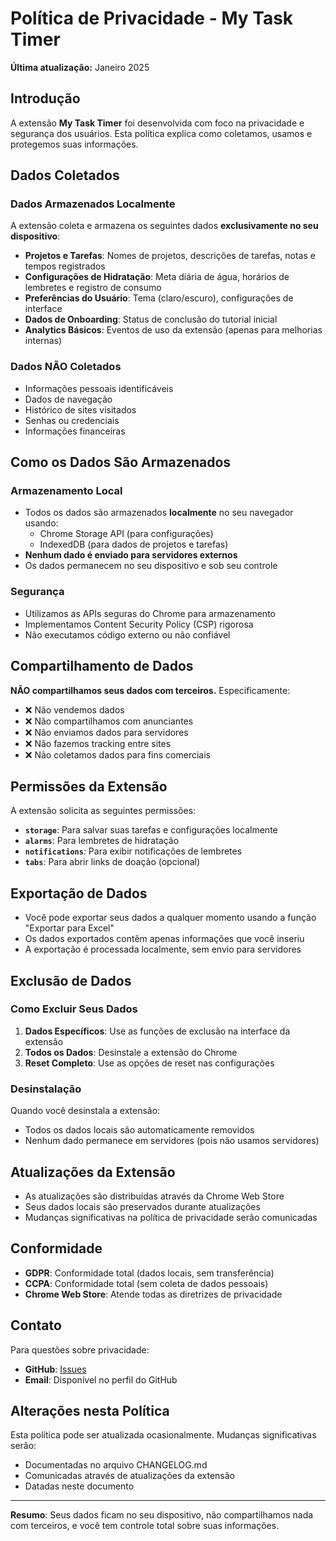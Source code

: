 # Política de Privacidade - My Task Timer

**Última atualização:** Janeiro 2025

## Introdução

A extensão **My Task Timer** foi desenvolvida com foco na privacidade e segurança dos usuários. Esta política explica como coletamos, usamos e protegemos suas informações.

## Dados Coletados

### Dados Armazenados Localmente
A extensão coleta e armazena os seguintes dados **exclusivamente no seu dispositivo**:

- **Projetos e Tarefas**: Nomes de projetos, descrições de tarefas, notas e tempos registrados
- **Configurações de Hidratação**: Meta diária de água, horários de lembretes e registro de consumo
- **Preferências do Usuário**: Tema (claro/escuro), configurações de interface
- **Dados de Onboarding**: Status de conclusão do tutorial inicial
- **Analytics Básicos**: Eventos de uso da extensão (apenas para melhorias internas)

### Dados NÃO Coletados
- Informações pessoais identificáveis
- Dados de navegação
- Histórico de sites visitados
- Senhas ou credenciais
- Informações financeiras

## Como os Dados São Armazenados

### Armazenamento Local
- Todos os dados são armazenados **localmente** no seu navegador usando:
  - Chrome Storage API (para configurações)
  - IndexedDB (para dados de projetos e tarefas)
- **Nenhum dado é enviado para servidores externos**
- Os dados permanecem no seu dispositivo e sob seu controle

### Segurança
- Utilizamos as APIs seguras do Chrome para armazenamento
- Implementamos Content Security Policy (CSP) rigorosa
- Não executamos código externo ou não confiável

## Compartilhamento de Dados

**NÃO compartilhamos seus dados com terceiros.** Especificamente:

- ❌ Não vendemos dados
- ❌ Não compartilhamos com anunciantes
- ❌ Não enviamos dados para servidores
- ❌ Não fazemos tracking entre sites
- ❌ Não coletamos dados para fins comerciais

## Permissões da Extensão

A extensão solicita as seguintes permissões:

- **`storage`**: Para salvar suas tarefas e configurações localmente
- **`alarms`**: Para lembretes de hidratação
- **`notifications`**: Para exibir notificações de lembretes
- **`tabs`**: Para abrir links de doação (opcional)

## Exportação de Dados

- Você pode exportar seus dados a qualquer momento usando a função "Exportar para Excel"
- Os dados exportados contêm apenas informações que você inseriu
- A exportação é processada localmente, sem envio para servidores

## Exclusão de Dados

### Como Excluir Seus Dados
1. **Dados Específicos**: Use as funções de exclusão na interface da extensão
2. **Todos os Dados**: Desinstale a extensão do Chrome
3. **Reset Completo**: Use as opções de reset nas configurações

### Desinstalação
Quando você desinstala a extensão:
- Todos os dados locais são automaticamente removidos
- Nenhum dado permanece em servidores (pois não usamos servidores)

## Atualizações da Extensão

- As atualizações são distribuídas através da Chrome Web Store
- Seus dados locais são preservados durante atualizações
- Mudanças significativas na política de privacidade serão comunicadas

## Conformidade

- **GDPR**: Conformidade total (dados locais, sem transferência)
- **CCPA**: Conformidade total (sem coleta de dados pessoais)
- **Chrome Web Store**: Atende todas as diretrizes de privacidade

## Contato

Para questões sobre privacidade:
- **GitHub**: [Issues](https://github.com/ad-lima/my-task-timer/issues)
- **Email**: Disponível no perfil do GitHub

## Alterações nesta Política

Esta política pode ser atualizada ocasionalmente. Mudanças significativas serão:
- Documentadas no arquivo CHANGELOG.md
- Comunicadas através de atualizações da extensão
- Datadas neste documento

---

**Resumo**: Seus dados ficam no seu dispositivo, não compartilhamos nada com terceiros, e você tem controle total sobre suas informações.